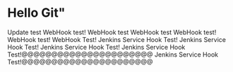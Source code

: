 # Hello Git"
Update test
WebHook test!
WebHook test
WebHook test
WebHook test!
WebHook test!
WebHook Test!
Jenkins Service Hook Test!
Jenkins Service Hook Test!
Jenkins Service Hook Test!
Jenkins Service Hook Test!@@@@@@@@@@@@@@@@@@@@@@
Jenkins Service Hook Test!@@@@@@@@@@@@@@@@@@@@@@
